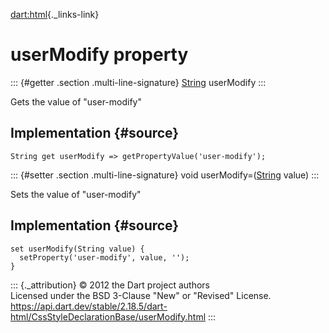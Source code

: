[dart:html](../../dart-html/dart-html-library){._links-link}

userModify property
===================

::: {#getter .section .multi-line-signature}
[String](../../dart-core/string-class) userModify
:::

Gets the value of \"user-modify\"

Implementation {#source}
--------------

``` {.language-dart data-language="dart"}
String get userModify => getPropertyValue('user-modify');
```

::: {#setter .section .multi-line-signature}
void userModify=([String](../../dart-core/string-class) value)
:::

Sets the value of \"user-modify\"

Implementation {#source}
--------------

``` {.language-dart data-language="dart"}
set userModify(String value) {
  setProperty('user-modify', value, '');
}
```

::: {._attribution}
© 2012 the Dart project authors\
Licensed under the BSD 3-Clause \"New\" or \"Revised\" License.\
<https://api.dart.dev/stable/2.18.5/dart-html/CssStyleDeclarationBase/userModify.html>
:::
